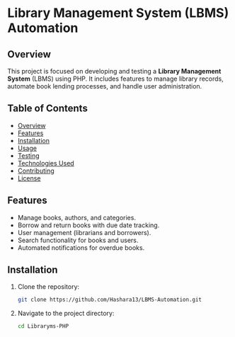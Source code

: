 # Library Management System (LBMS) Automation

## Overview
This project is focused on developing and testing a **Library Management System** (LBMS) using PHP. It includes features to manage library records, automate book lending processes, and handle user administration.

## Table of Contents
- [Overview](#overview)
- [Features](#features)
- [Installation](#installation)
- [Usage](#usage)
- [Testing](#testing)
- [Technologies Used](#technologies-used)
- [Contributing](#contributing)
- [License](#license)

## Features
- Manage books, authors, and categories.
- Borrow and return books with due date tracking.
- User management (librarians and borrowers).
- Search functionality for books and users.
- Automated notifications for overdue books.

## Installation
1. Clone the repository:
   ```bash
   git clone https://github.com/Hashara13/LBMS-Automation.git

2. Navigate to the project directory:
   ```bash
   cd Libraryms-PHP


